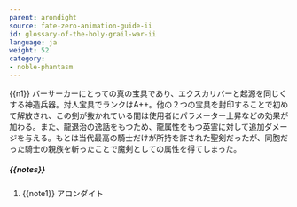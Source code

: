 ```yaml
---
parent: arondight
source: fate-zero-animation-guide-ii
id: glossary-of-the-holy-grail-war-ii
language: ja
weight: 52
category:
- noble-phantasm
---
```


{{n1}}
バーサーカーにとっての真の宝具であり、エクスカリバーと起源を同じくする神造兵器。対人宝具でランクはA++。他の２つの宝具を封印することで初めて解放され、この剣が抜かれている間は使用者にパラメーター上昇などの効果が加わる。また、龍退治の逸話をもつため、龍属性をもつ英霊に対して追加ダメージを与える。もとは当代最高の騎士だけが所持を許された聖剣だったが、同胞だった騎士の親族を斬ったことで魔剣としての属性を得てしまった。

##### {{notes}}

1. {{note1}} アロンダイト
